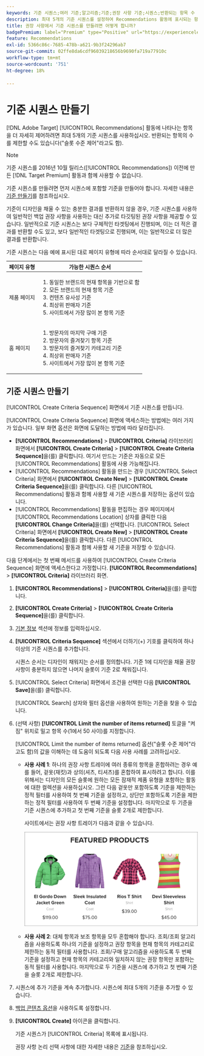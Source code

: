 ```yaml
---
keywords: 기준 시퀀스;여러 기준;알고리즘;기준;권장 사항 기준;시퀀스;반환되는 항목 수 제한;슬롯 수준 제어;슬롯
description: 최대 5개의 기준 시퀀스를 설정하여 Recommendations 활동에 표시되는 항목을 보다 강력하게 제어하는 방법에 대해 알아봅니다.
title: 권장 사항에서 기준 시퀀스를 만들려면 어떻게 합니까?
badgePremium: label="Premium" type="Positive" url="https://experienceleague.adobe.com/docs/target/using/introduction/intro.html?lang=ko#premium newtab=true" tooltip="Target Premium에 포함된 내용을 확인합니다."
feature: Recommendations
exl-id: 5366c86c-7685-478b-a621-9b3f24296ab7
source-git-commit: 02ffe8da6cdf96039218656b9690fa719a77910c
workflow-type: tm+mt
source-wordcount: '751'
ht-degree: 18%

---
```


# 기준 시퀀스 만들기

[!DNL Adobe Target] [!UICONTROL Recommendations] 활동에 나타나는 항목을 더 자세히 제어하려면 최대 5개의 기준 시퀀스를 사용하십시오. 반환되는 항목의 수를 제한할 수도 있습니다(&quot;슬롯 수준 제어&quot;라고도 함).

>[!NOTE]
>
>기준 시퀀스를 2016년 10월 릴리스([!UICONTROL Recommendations]) 이전에 만든 [!DNL Target Premium] 활동과 함께 사용할 수 없습니다.

기준 시퀀스를 만들려면 먼저 시퀀스에 포함할 기준을 만들어야 합니다. 자세한 내용은 [기준 만들기](/help/main/c-recommendations/c-algorithms/create-new-algorithm.md)를 참조하십시오.

기준이 디자인을 채울 수 있는 충분한 결과를 반환하지 않을 경우, 기준 시퀀스를 사용하여 일반적인 백업 권장 사항을 사용하는 대신 추가로 타깃팅된 권장 사항을 제공할 수 있습니다. 일반적으로 기준 시퀀스는 보다 구체적인 타겟팅에서 진행되며, 이는 더 적은 결과를 반환할 수도 있고, 보다 일반적인 타겟팅으로 진행되며, 이는 일반적으로 더 많은 결과를 반환합니다.

기준 시퀀스는 다음 예에 표시된 대로 페이지 유형에 따라 순서대로 달라질 수 있습니다.

| 페이지 유형 | 가능한 시퀀스 순서 |
| --- | --- |
| 제품 페이지 | <ol><li>동일한 브랜드의 현재 항목을 기반으로 함</li><li>모든 브랜드의 현재 항목 기준</li><li>컨텐츠 유사성 기준</li><li>최상위 판매자 기준</li><li>사이트에서 가장 많이 본 항목 기준</li></ol> |
| 홈 페이지 | <ol><li>방문자의 마지막 구매 기준 </li><li>방문자의 즐겨찾기 항목 기준</li><li>방문자의 즐겨찾기 카테고리 기준</li><li>최상위 판매자 기준</li><li>사이트에서 가장 많이 본 항목 기준</li></ol> |

## 기준 시퀀스 만들기

[!UICONTROL Create Criteria Sequence] 화면에서 기준 시퀀스를 만듭니다.

[!UICONTROL Create Criteria Sequence] 화면에 액세스하는 방법에는 여러 가지가 있습니다. 일부 화면 옵션은 화면에 도달하는 방법에 따라 달라집니다.

* **[!UICONTROL Recommendations]** > **[!UICONTROL Criteria]** 라이브러리 화면에서 **[!UICONTROL Create Criteria]** > **[!UICONTROL Create Criteria Sequence]**&#x200B;을(를) 클릭합니다. 여기서 만드는 기준은 자동으로 모든 [!UICONTROL Recommendations] 활동에 사용 가능해집니다.
* [!UICONTROL Recommendations] 활동을 만드는 경우 [!UICONTROL Select Criteria] 화면에서 **[!UICONTROL Create New]** > **[!UICONTROL Create Criteria Sequence]**&#x200B;을(를) 클릭합니다. 다른 [!UICONTROL Recommendations] 활동과 함께 사용할 새 기준 시퀀스를 저장하는 옵션이 있습니다.
* [!UICONTROL Recommendations] 활동을 편집하는 경우 페이지에서 [!UICONTROL Recommendations Location] 상자를 클릭한 다음 **[!UICONTROL Change Criteria]**&#x200B;을(를) 선택합니다. [!UICONTROL Select Criteria] 화면에서 **[!UICONTROL Create New]** > **[!UICONTROL Create Criteria Sequence]**&#x200B;을(를) 클릭합니다. 다른 [!UICONTROL Recommendations] 활동과 함께 사용할 새 기준을 저장할 수 있습니다.

다음 단계에서는 첫 번째 메서드를 사용하여 [!UICONTROL Create Criteria Sequence] 화면에 액세스한다고 가정합니다. **[!UICONTROL Recommendations]** > **[!UICONTROL Criteria]** 라이브러리 화면.

1. **[!UICONTROL Recommendations]** > **[!UICONTROL Criteria]**&#x200B;을(를) 클릭합니다.

1. **[!UICONTROL Create Criteria]** > **[!UICONTROL Create Criteria Sequence]**&#x200B;을(를) 클릭합니다.

1. [기본 정보](/help/main/c-recommendations/c-algorithms/create-new-algorithm.md#info) 섹션에 정보를 입력하십시오.

1. **[!UICONTROL Criteria Sequence]** 섹션에서 더하기(+) 기호를 클릭하여 하나 이상의 기준 시퀀스를 추가합니다.

   시퀀스 순서는 디자인이 채워지는 순서를 정의합니다. 기준 1에 디자인을 채울 권장 사항이 충분하지 않으면 나머지 슬롯이 기준 2로 채워집니다.

1. [!UICONTROL Select Criteria] 화면에서 조건을 선택한 다음 **[!UICONTROL Save]**&#x200B;을(를) 클릭합니다.

   [!UICONTROL Search] 상자와 필터 옵션을 사용하여 원하는 기준을 찾을 수 있습니다.

1. (선택 사항) **[!UICONTROL Limit the number of items returned]** 토글을 &quot;켜짐&quot; 위치로 밀고 항목 수(1에서 50 사이)를 지정합니다.

   [!UICONTROL Limit the number of items returned] 옵션(&quot;슬롯 수준 제어&quot;라고도 함)의 값을 이해하는 데 도움이 되도록 다음 사용 사례를 고려하십시오.

   * **사용 사례 1**: 하나의 권장 사항 트레이에 여러 종류의 항목을 혼합하려는 경우 예를 들어, 겉옷(재킷)과 상의(셔츠, 티셔츠)를 혼합하여 표시하려고 합니다. 이를 위해서는 디자인의 모든 슬롯에 원하는 모든 잠재적 제품 유형을 포함하는 활동에 대한 컬렉션을 사용하십시오. 그런 다음 겉옷만 포함하도록 기준을 제한하는 정적 필터를 사용하여 첫 번째 기준을 설정하고, 상단만 포함하도록 기준을 제한하는 정적 필터를 사용하여 두 번째 기준을 설정합니다. 마지막으로 두 기준을 기준 시퀀스에 추가하고 첫 번째 기준을 슬롯 2개로 제한합니다.

     사이트에서는 권장 사항 트레이가 다음과 같을 수 있습니다.

     ![추천 제품 추천 트레이](/help/main/c-recommendations/c-algorithms/assets/featured-products.png)

   * **사용 사례 2**: 대체 항목과 보조 항목을 모두 혼합해야 합니다. 조회/조회 알고리즘을 사용하도록 하나의 기준을 설정하고 권장 항목을 현재 항목의 카테고리로 제한하는 동적 필터를 사용합니다. 조회/구매 알고리즘을 사용하도록 두 번째 기준을 설정하고 현재 항목의 카테고리와 일치하지 않는 권장 항목만 포함하는 동적 필터를 사용합니다. 마지막으로 두 기준을 시퀀스에 추가하고 첫 번째 기준을 슬롯 2개로 제한합니다.

1. 시퀀스에 추가 기준을 계속 추가합니다. 시퀀스에 최대 5개의 기준을 추가할 수 있습니다.

1. [백업 콘텐츠 옵션](/help/main/c-recommendations/c-algorithms/create-new-algorithm.md#content)을 사용하도록 설정합니다.

1. **[!UICONTROL Create]** 아이콘을 클릭합니다.

   기준 시퀀스가 [!UICONTROL Criteria] 목록에 표시됩니다.

   권장 사항 논리 선택 사항에 대한 자세한 내용은 [기준](/help/main/c-recommendations/c-algorithms/algorithms.md)을 참조하십시오.

